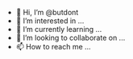 - 👋 Hi, I’m @butdont
- 👀 I’m interested in ...
- 🌱 I’m currently learning ...
- 💞️ I’m looking to collaborate on ...
- 📫 How to reach me ...

<!---
butdont/butdont is a ✨ special ✨ repository because its `README.md` (this file) appears on your GitHub profile.
You can click the Preview link to take a look at your changes.
--->
